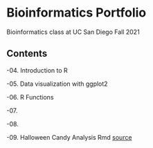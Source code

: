 # Bioinformatics Portfolio

Bioinformatics class at UC San Diego Fall 2021

## Contents

-04. Introduction to R

-05. Data visualization with ggplot2

-06. R Functions

-07. 

-08.

-09. Halloween Candy Analysis Rmd [source](https://github.com/aajaquish/BGGN213/blob/main/class09_mini_project/class09.Rmd)
